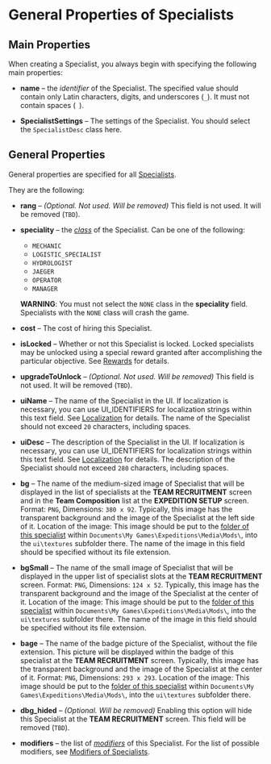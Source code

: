 # General Properties of Specialists

## Main Properties 
When creating a Specialist, you always begin with specifying the following main properties:

-   **name** – the *identifier* of the Specialist. The specified value should contain only Latin characters, digits, and underscores (`_`). It must not contain spaces (` `).

-   **SpecialistSettings** – The settings of the Specialist. You should select the `SpecialistDesc` class here.


## General Properties
General properties are specified for all [Specialists](./custom_specialists_overview.md). 

They are the following:

-   **rang** – *(Optional. Not used. Will be removed)* This field is not used. It will be removed (`TBD`).

-   **speciality** – the [*class*][class] of the Specialist. Can be one of the following:

    -   `MECHANIC`
    -   `LOGISTIC_SPECIALIST`
    -   `HYDROLOGIST`
    -   `JAEGER`
    -   `OPERATOR`
    -   `MANAGER`

    **WARNING**: You must not select the `NONE` class in the **speciality** field. Specialists with the `NONE` class will crash the game.

-   **cost** – The cost of hiring this Specialist.
-   **isLocked** – Whether or not this Specialist is locked. Locked specialists may be unlocked using a special reward granted after accomplishing the particular objective. See [Rewards][rewards] for details.

-   **upgradeToUnlock** – *(Optional. Not used. Will be removed)* This field is not used. It will be removed (`TBD`).

-   **uiName** – The name of the Specialist in the UI. If localization is necessary, you can use UI_IDENTIFIERS for localization strings within this text field. See [Localization][localization] for details. The name of the Specialist should not exceed `20` characters, including spaces.

-   **uiDesc** – The description of the Specialist in the UI. If localization is necessary, you can use UI_IDENTIFIERS for localization strings within this text field. See [Localization][localization] for details. The description of the Specialist should not exceed `280` characters, including spaces.

-   **bg** – The name of the medium-sized image of Specialist that will be displayed in the list of specialists at the **TEAM RECRUITMENT** screen and in the **Team Composition** list at the **EXPEDITION SETUP** screen. Format: `PNG`, Dimensions: `380 x 92`. Typically, this image has the transparent background and the image of the Specialist at the left side of it. Location of the image: This image should be put to the [folder of this specialist][folder_of_specialist] within `Documents\My Games\Expeditions\Media\Mods\`, into the `ui\textures` subfolder there. The name of the image in this field should be specified without its file extension.

-   **bgSmall** – The name of the small image of Specialist that will be displayed in the upper list of specialist slots at the **TEAM RECRUITMENT** screen. Format: `PNG`, Dimensions: `124 x 52`. Typically, this image has the transparent background and the image of the Specialist at the center of it. Location of the image: This image should be put to the [folder of this specialist][folder_of_specialist] within `Documents\My Games\Expeditions\Media\Mods\`, into the `ui\textures` subfolder there. The name of the image in this field should be specified without its file extension.

-   **bage** – The name of the badge picture of the Specialist, without the file extension. This picture will be displayed within the badge of this specialist at the **TEAM RECRUITMENT** screen. Typically, this image has the transparent background and the image of the Specialist at the center of it. Format: `PNG`, Dimensions: `293 х 293`. Location of the image: This image should be put to the [folder of this specialist][folder_of_specialist] within `Documents\My Games\Expeditions\Media\Mods\`, into the `ui\textures` subfolder there. 

-   **dbg_hided** – *(Optional. Will be removed)* Enabling this option will hide this Specialist at the **TEAM RECRUITMENT** screen. This field will be removed (`TBD`).

-   **modifiers** – the list of [*modifiers*][modifiers_definition] of this Specialist. For the list of possible modifiers, see [Modifiers of Specialists][modifiers].

[class]: ./custom_specialists_overview.md#class
[modifiers_definition]: ./custom_specialists_overview.md#modifiers
[modifiers]: ./modifiers_of_specialists.md
[rewards]: ./../../map_modding/creating_a_map/objectives/objectives_in_expeditions/rewards.md
[localization]: ./../../map_modding/additional_info_on_maps/localization/localization.md
[folder_of_specialist]: ./creation_of_custom_specialist.md#source-files
